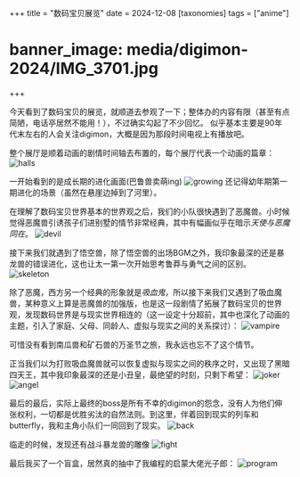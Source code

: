 +++
title = "数码宝贝展览"
date = 2024-12-08
[taxonomies]
tags = ["anime"]
# banner_image: media/digimon-2024/IMG_3701.jpg
+++


今天看到了数码宝贝的展览，就顺道去参观了一下；整体办的内容有限（甚至有点简陋，电话亭居然不能用！），不过确实勾起了不少回忆。
似乎基本主要是90年代末左右的人会关注digimon，大概是因为那段时间电视上有播放吧。

整个展厅是顺着动画的剧情时间轴去布置的，每个展厅代表一个动画的篇章：
![halls](/img/blog/digimon-exhibition/IMG_3700.jpg)

一开始看到的是成长期的进化画面(巴鲁兽卖萌ing)
![growing](/img/blog/digimon-exhibition/IMG_3655.jpg)
还记得幼年期第一期进化的场景（虽然在悬崖边掉到了河里）。

在理解了数码宝贝世界基本的世界观之后，我们的小队很快遇到了恶魔兽。小时候觉得恶魔兽引诱孩子们进别墅的情节非常经典，其中有幅画似乎在暗示*天使与恶魔同在*。
![devil](/img/blog/digimon-exhibition/IMG_3658.jpg)

接下来我们就遇到了悟空兽，除了悟空兽的出场BGM之外，我印象最深的还是暴龙兽的错误进化，这也让太一第一次开始思考鲁莽与勇气之间的区别。
![skeleton](/img/blog/digimon-exhibition/IMG_3660.jpg)

除了恶魔，西方另一个经典的形象就是*吸血鬼*，所以接下来我们又遇到了吸血魔兽，某种意义上算是恶魔兽的加强版，也是这一段剧情了拓展了数码宝贝的世界观，发现数码世界是与现实世界相连的（这一设定十分超前，其中也深化了动画的主题，引入了家庭、父母、同龄人、虚拟与现实之间的关系探讨）：
![vampire](/img/blog/digimon-exhibition/IMG_3664.jpg)

可惜没有看到南瓜兽和矿石兽的万圣节之旅，我永远也忘不了这个情节。

正当我们以为打败吸血魔兽就可以恢复虚拟与现实之间的秩序之时，又出现了黑暗四天王，其中我印象最深的还是小丑皇，最绝望的时刻，只剩下希望：
![joker](/img/blog/digimon-exhibition/IMG_3668.jpg)
![angel](/img/blog/digimon-exhibition/IMG_3663.jpg)

最后的最后，实际上最终的boss是所有不幸的digimon的怨念，没有人为他们伸张权利，一切都是优胜劣汰的自然法则。到这里，伴着回到现实的列车和butterfly，我和主角小队们一同回到了现实。
![back](/img/blog/digimon-exhibition/IMG_3689.jpg)

临走的时候，发现还有战斗暴龙兽的雕像
![fight](/img/blog/digimon-exhibition/IMG_3699.jpg)

最后我买了一个盲盒，居然真的抽中了我编程的启蒙大佬光子郎：
![program](/img/blog/digimon-exhibition/IMG_3702.jpg)